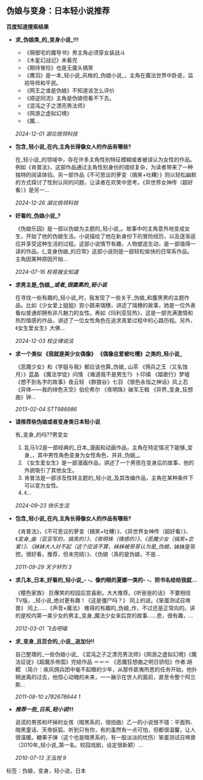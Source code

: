 ## 伪娘与变身：日本轻小说推荐

**百度知道搜索结果**

*   **求_伪娘类_的_变身小说_!!!**

    *   《萌御宅的魔导书》男主角必须穿女装战斗
    *   《木星幻战记》未看完
    *   《期待冒险》也是无厘头搞笑
    *   《鹰羽》是一本_轻小说_风格的_伪娘小说_，主角在魔法世界中卧底，监视导师和平民。
    *   《网王之谁是伪娘》不知道该怎么评价
    *   《顺逆同流》主角是伪娘但看不下去。
    *   《混沌之子之漂亮男法师》
    *   《网游之虚拟幻境》
    *   《魔...

    *2024-12-01 湖北倍领科技*

*   **包含_轻小说_在内,主角长得像女人的作品有哪些?**

    在_轻小说_的领域中，存在许多主角性别特征模糊或者被误认为女性的作品。例如《肯普法》，这部作品通过主角性别身份的错综复杂，为读者带来了一种独特的阅读体验。另一部作品《不可思议的萝变（搞笑+吐糟）》则以轻松幽默的方式探讨了性别认同的问题，让读者在欢笑中思考。《异世界女神传（超好看）》是另一...

    *2024-12-26 湖北倍领科技*

*   **好看的_伪娘小说_?**

    《伪娘乐园》是一部以伪娘为主题的_轻小说_。故事中的主角意外地变成女生，开始了他的伪娘生活。小说描绘了他在新身份下的冒险经历，以及逐渐适应并享受这种生活的过程。这部小说情节有趣，人物塑造生动，是一部值得一读的作品。《_变身伪娘_的日常》这部小说则是一部轻松愉快的日常系作品。主角因某种原因开始...

    *2024-07-16 校易搜全知道*

*   **求男主是_伪娘_,_或者_很腹黑的_轻小说_**

    在寻找一些有趣的_轻小说_时，我发现了一些关于_伪娘_和腹黑男的主题作品。比如《少女爱上姐姐》宫小路来瑞穗，讲述了瑞穗的故事，她是一位外表看似普通却拥有非凡魅力的女性。再如《玛利亚狂热》，这是一部充满激情和热烈情感的作品，讲述了一位女性角色在追求真爱过程中的心路历程。另外，《女生爱女生》大佛...

    *2024-12-03 校企律说法*

*   **求一个类似 《我就是美少女偶像》 《偶像总爱被吐槽》之类的_轻小说_**

    《恶魔少女》和《学姐与我》都应该也算_伪娘_ 山茶 《佣兵之王（又名蚀月）》蓝晶 《魔法学徒》问情 《难道我不是男生?》卜印缜 《踏歌行》梦墟 《想不到名字的故事》夜云轻 《群狼谷》七羽 《银色永恒之神话》风上忍 《异体——我的绯色天空》伯伦希尔 《夜明珠》破军王戟 《异界_变身_狂想曲》钟...

    *2013-02-04 STT986986*

*   **请推荐些伪娘或者变身类日本轻小说**

    有_变身_的吗??男变女

    1.  乱马1/2是一部经典的_日本_漫画和动画作品，主角在特定情况下能够_变身_，其中男性角色变身为女性角色，并非_伪娘_。
    2.  《女生爱女生》是一部漫画作品，讲述了一个男孩在变身后的故事，他的外貌吸引了其他女生。
    3.  肯普法是一部涉及性转主题的_轻小说_及其改编作品，主角在某种条件下可以变为女性。
    4.  《...

    *2024-09-23 快乐生活*

*   **包含_轻小说_在内,主角长得像女人的作品有哪些?**

    《肯普法》，《不可思议的萝变（搞笑+吐糟）》、《异世界女神传（超好看）》、《_变身_曲（亚亚写的，搞笑的）》、《夜明珠（情感的）》、《恶魔少女（搞笑+恋爱）》、《妹妹大人对不起（这个应该不算，妹妹被哥哥认为是_伪娘_，妹妹是哥控。很好看，推荐，但未完结）》、《伪娘（真的是伪娘，不是...

    *2011-09-29 天夕轩烈 3*

*   **求几本_日本_好看的_轻小说_\- -、像灼眼的夏娜一类的- -、把书名给给我就...**

    《樱色家族》 巨爆笑的校园后宫喜剧，大大推荐。《听爸爸的话》 不要相信TV版，_轻小说_绝对更有趣！《这是僵尸吗？》 同上的说。《笨蛋测试召唤兽》 同上……《声音×魔法》 难得的有趣的_伪娘_作，不过还是正常向的。讲的是校内第一美少女的男主_变身_魔法少女来后宫的故事……恩，很有趣，...

    *2012-03-01 飞去吧喵*

*   **求_变身_且百合的_小说_,追加分!!**

    自己整理的_一些伪娘小说_ 《混沌之子之漂亮男法师》《网游之虚拟幻境》《魔法征徒》《超魔杀帝国》完结作品 ＝＝＝ 《恶魔狂想曲之明日骄阳》作者:胡鳕 （简介：疾风佣兵团中毫不起眼的少年，从那件匪夷所思的任务开始，他扑朔迷离的过去，他惊心动魄的未来，一一展示在世人的面前，直至令整个阿兰斯...

    *2011-08-10 z782678644 1*

*   **_推荐一些_日系_轻小说_!!!**

    说谎的男孩和坏掉的女孩（暗黑系的，很扭曲）乙一的小说很不错：平面狗、暗黑童话、天帝妖狐、听到只有你，有的虽然有一点可怕，但都很温馨，让人很温暖。糖果子弹（这个也是暗黑系的，有一股淡淡的忧伤）笨蛋测试召唤兽（2010年_轻小说_第一名，校园戏剧，设定很新颖）...

    *2010-07-13 王泓悦 9*

标签：伪娘，变身，轻小说，日本
